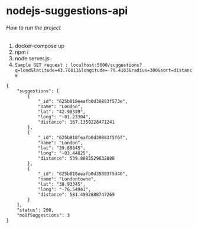 # nodejs-suggestions-api
###### How to run the project
1. docker-compose up
2. npm i
3. node server.js
4. ```Sample GET request : localhost:5000/suggestions?q=lond&latitude=43.70011&longitude=-79.4163&radius=300&sort=distance```

```
{
    "suggestions": [
        {
            "_id": "625b818eeafb0d39883f573e",
            "name": "London",
            "lat": "42.98339",
            "long": "-81.23304",
            "distance": 167.1359228471241
        },
        {
            "_id": "625b818feafb0d39883f5f6f",
            "name": "London",
            "lat": "39.88645",
            "long": "-83.44825",
            "distance": 539.8083529632808
        },
        {
            "_id": "625b818eeafb0d39883f5d40",
            "name": "Londontowne",
            "lat": "38.93345",
            "long": "-76.54941",
            "distance": 581.4992888747269
        }
    ],
    "status": 200,
    "noOfSuggestions": 3
}
```

